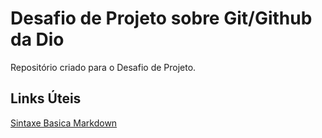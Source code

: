 # Desafio de Projeto sobre Git/Github da Dio
Repositório criado para o Desafio de Projeto.

## Links Úteis
[Sintaxe Basica Markdown]()
